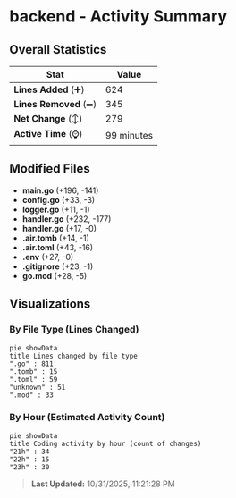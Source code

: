 # backend - Activity Summary 

## Overall Statistics

| Stat                   | Value                                                             |
| ---------------------- | ----------------------------------------------------------------- |
| **Lines Added** (➕)   | 624                                          |
| **Lines Removed** (➖) | 345                                        |
| **Net Change** (↕)    | 279                |
| **Active Time** (⌚)   | 99 minutes |


## Modified Files
- **main.go** (+196, -141)
- **config.go** (+33, -3)
- **logger.go** (+11, -1)
- **handler.go** (+232, -177)
- **handler.go** (+17, -0)
- **.air.tomb** (+14, -1)
- **.air.toml** (+43, -16)
- **.env** (+27, -0)
- **.gitignore** (+23, -1)
- **go.mod** (+28, -5)

## Visualizations

### By File Type (Lines Changed)

```mermaid
pie showData
title Lines changed by file type
".go" : 811
".tomb" : 15
".toml" : 59
"unknown" : 51
".mod" : 33
```

### By Hour (Estimated Activity Count)

```mermaid
pie showData
title Coding activity by hour (count of changes)
"21h" : 34
"22h" : 15
"23h" : 30
```


> **Last Updated:** 10/31/2025, 11:21:28 PM